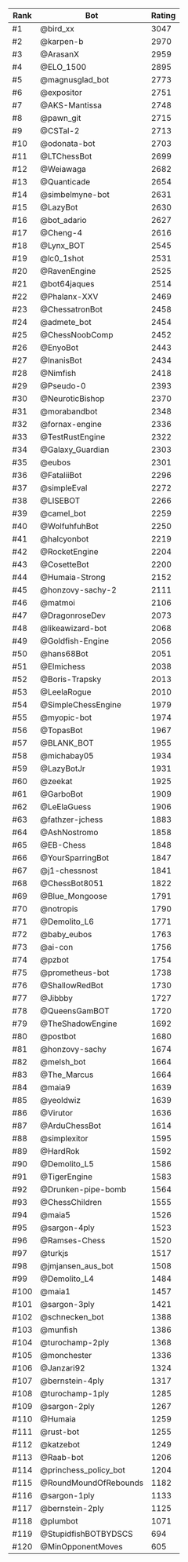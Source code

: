 Rank|Bot|Rating
---|---|---
#1|@bird_xx|3047
#2|@karpen-b|2970
#3|@ArasanX|2959
#4|@ELO_1500|2895
#5|@magnusglad_bot|2773
#6|@expositor|2751
#7|@AKS-Mantissa|2748
#8|@pawn_git|2715
#9|@CSTal-2|2713
#10|@odonata-bot|2703
#11|@LTChessBot|2699
#12|@Weiawaga|2682
#13|@Quanticade|2654
#14|@simbelmyne-bot|2631
#15|@LazyBot|2630
#16|@bot_adario|2627
#17|@Cheng-4|2616
#18|@Lynx_BOT|2545
#19|@lc0_1shot|2531
#20|@RavenEngine|2525
#21|@bot64jaques|2514
#22|@Phalanx-XXV|2469
#23|@ChessatronBot|2458
#24|@admete_bot|2454
#25|@ChessNoobComp|2452
#26|@EnyoBot|2443
#27|@InanisBot|2434
#28|@Nimfish|2418
#29|@Pseudo-0|2393
#30|@NeuroticBishop|2370
#31|@morabandbot|2348
#32|@fornax-engine|2336
#33|@TestRustEngine|2322
#34|@Galaxy_Guardian|2303
#35|@eubos|2301
#36|@FataliiBot|2296
#37|@simpleEval|2272
#38|@LISEBOT|2266
#39|@camel_bot|2259
#40|@WolfuhfuhBot|2250
#41|@halcyonbot|2219
#42|@RocketEngine|2204
#43|@CosetteBot|2200
#44|@Humaia-Strong|2152
#45|@honzovy-sachy-2|2111
#46|@matmoi|2106
#47|@DragonroseDev|2073
#48|@likeawizard-bot|2068
#49|@Goldfish-Engine|2056
#50|@hans68Bot|2051
#51|@Elmichess|2038
#52|@Boris-Trapsky|2013
#53|@LeelaRogue|2010
#54|@SimpleChessEngine|1979
#55|@myopic-bot|1974
#56|@TopasBot|1967
#57|@BLANK_BOT|1955
#58|@michabay05|1934
#59|@LazyBotJr|1931
#60|@zeekat|1925
#61|@GarboBot|1909
#62|@LeElaGuess|1906
#63|@fathzer-jchess|1883
#64|@AshNostromo|1858
#65|@EB-Chess|1848
#66|@YourSparringBot|1847
#67|@j1-chessnost|1841
#68|@ChessBot8051|1822
#69|@Blue_Mongoose|1791
#70|@notropis|1790
#71|@Demolito_L6|1771
#72|@baby_eubos|1763
#73|@ai-con|1756
#74|@pzbot|1754
#75|@prometheus-bot|1738
#76|@ShallowRedBot|1730
#77|@Jibbby|1727
#78|@QueensGamBOT|1720
#79|@TheShadowEngine|1692
#80|@postbot|1680
#81|@honzovy-sachy|1674
#82|@melsh_bot|1664
#83|@The_Marcus|1664
#84|@maia9|1639
#85|@yeoldwiz|1639
#86|@Virutor|1636
#87|@ArduChessBot|1614
#88|@simplexitor|1595
#89|@HardRok|1592
#90|@Demolito_L5|1586
#91|@TigerEngine|1583
#92|@Drunken-pipe-bomb|1564
#93|@ChessChildren|1555
#94|@maia5|1526
#95|@sargon-4ply|1523
#96|@Ramses-Chess|1520
#97|@turkjs|1517
#98|@jmjansen_aus_bot|1508
#99|@Demolito_L4|1484
#100|@maia1|1457
#101|@sargon-3ply|1421
#102|@schnecken_bot|1388
#103|@munfish|1386
#104|@turochamp-2ply|1368
#105|@monchester|1336
#106|@Janzari92|1324
#107|@bernstein-4ply|1317
#108|@turochamp-1ply|1285
#109|@sargon-2ply|1267
#110|@Humaia|1259
#111|@rust-bot|1255
#112|@katzebot|1249
#113|@Raab-bot|1206
#114|@princhess_policy_bot|1204
#115|@RoundMoundOfRebounds|1182
#116|@sargon-1ply|1133
#117|@bernstein-2ply|1125
#118|@plumbot|1071
#119|@StupidfishBOTBYDSCS|694
#120|@MinOpponentMoves|605

